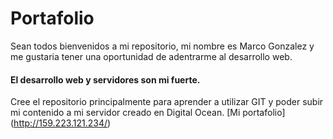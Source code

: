 # Portafolio
Sean todos bienvenidos a mi repositorio, mi nombre es Marco Gonzalez y me gustaria tener una oportunidad de adentrarme al desarrollo web. 
#### El desarrollo web y servidores son mi fuerte. 
Cree el repositorio principalmente para aprender a utilizar GIT y poder subir mi contenido a mi servidor creado en Digital Ocean. 
[Mi portafolio] (http://159.223.121.234/)

